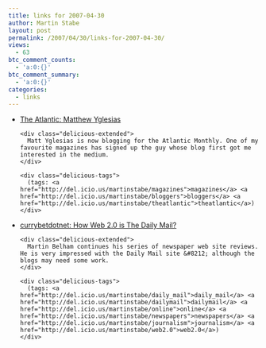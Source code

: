 ```yaml
---
title: links for 2007-04-30
author: Martin Stabe
layout: post
permalink: /2007/04/30/links-for-2007-04-30/
views:
  - 63
btc_comment_counts:
  - 'a:0:{}'
btc_comment_summary:
  - 'a:0:{}'
categories:
  - links
---
```

<ul class="delicious">
  <li>
    <div class="delicious-link">
      <a href="http://matthewyglesias.theatlantic.com/">The Atlantic: Matthew Yglesias</a>
    </div>
    
    <div class="delicious-extended">
      Matt Yglesias is now blogging for the Atlantic Monthly. One of my favourite magazines has signed up the guy whose blog first got me interested in the medium.
    </div>
    
    <div class="delicious-tags">
      (tags: <a href="http://del.icio.us/martinstabe/magazines">magazines</a> <a href="http://del.icio.us/martinstabe/bloggers">bloggers</a> <a href="http://del.icio.us/martinstabe/theatlantic">theatlantic</a>)
    </div>
  </li>
  
  <li>
    <div class="delicious-link">
      <a href="http://www.currybet.net/cbet_blog/2007/04/daily_mail.php">currybetdotnet: How Web 2.0 is The Daily Mail?</a>
    </div>
    
    <div class="delicious-extended">
      Martin Belham continues his series of newspaper web site reviews. He is very impressed with the Daily Mail site &#8212; although the blogs may need some work.
    </div>
    
    <div class="delicious-tags">
      (tags: <a href="http://del.icio.us/martinstabe/daily_mail">daily_mail</a> <a href="http://del.icio.us/martinstabe/dailymail">dailymail</a> <a href="http://del.icio.us/martinstabe/online">online</a> <a href="http://del.icio.us/martinstabe/newspapers">newspapers</a> <a href="http://del.icio.us/martinstabe/journalism">journalism</a> <a href="http://del.icio.us/martinstabe/web2.0">web2.0</a>)
    </div>
  </li>
</ul>